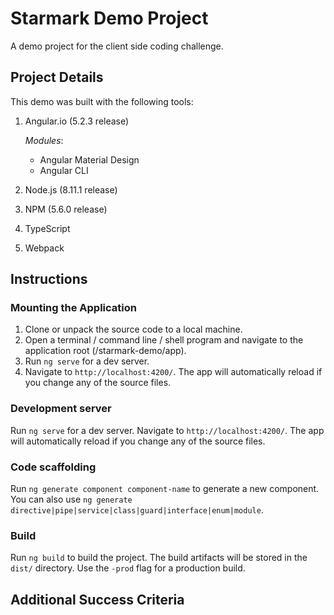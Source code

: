 Starmark Demo Project
=====================

A demo project for the client side coding challenge.

Project Details
---------------
This demo was built with the following tools:

1. Angular.io (5.2.3 release)

   *Modules*: 
   - Angular Material Design
   - Angular CLI

2. Node.js (8.11.1 release)
3. NPM (5.6.0 release)
4. TypeScript
5. Webpack

Instructions
------------

### Mounting the Application

1. Clone or unpack the source code to a local machine.
2. Open a terminal / command line / shell program and navigate to the application root (/starmark-demo/app).
3. Run `ng serve` for a dev server. 
4. Navigate to `http://localhost:4200/`. The app will automatically reload if you change any of the source files.

### Development server

Run `ng serve` for a dev server. Navigate to `http://localhost:4200/`. The app will automatically reload if you change any of the source files.

### Code scaffolding

Run `ng generate component component-name` to generate a new component. You can also use `ng generate directive|pipe|service|class|guard|interface|enum|module`.

### Build

Run `ng build` to build the project. The build artifacts will be stored in the `dist/` directory. Use the `-prod` flag for a production build.


Additional Success Criteria
---------------------------






